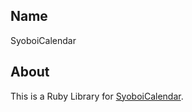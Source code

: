 ## Name
SyoboiCalendar

## About
This is a Ruby Library for [SyoboiCalendar](http://cal.syoboi.jp/).
